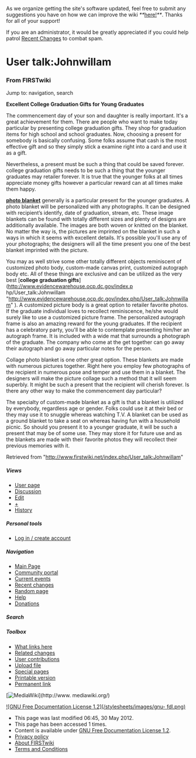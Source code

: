 As we organize getting the site's software updated, feel free to submit any
suggestions you have on how we can improve the wiki
_**_[here!](/index.php/User:Hallry/Suggestions "User:Hallry/Suggestions"
)_**_. Thanks for all of your support!

If you are an administrator, it would be greatly appreciated if you could help
patrol [Recent Changes](/index.php/Special:Recentchanges
"Special:Recentchanges" ) to combat spam.

# User talk:Johnwillam

### From FIRSTwiki

Jump to: navigation, search

**Excellent College Graduation Gifts for Young Graduates**

  

The commencement day of your son and daughter is really important. It's a
great achievement for them. There are people who want to make today particular
by presenting college graduation gifts. They shop for graduation items for
high school and school graduates. Now, choosing a present for somebody is
basically confusing. Some folks assume that cash is the most effective gift
and so they simply stick a examine right into a card and use it as a gift.

Nevertheless, a present must be such a thing that could be saved forever.
college graduation gifts needs to be such a thing that the younger graduates
may retailer forever. It is true that the younger folks at all times
appreciate money gifts however a particular reward can at all times make them
happy.

[**photo blanket**](http://www.thememoriesplace.com/
"http://www.thememoriesplace.com/" ) generally is a particular present for the
younger graduates. A photo blanket will be personalized with any photographs.
It can be designed with recipient’s identify, date of graduation, stream, etc.
These image blankets can be found with totally different sizes and plenty of
designs are additionally available. The images are both woven or knitted on
the blanket. No matter the way is, the pictures are imprinted on the blanket
in such a ways in which it seems with excellent details. It's possible you'll
use any of your photographs; the designers will all the time present you one
of the best blanket imprinted with the picture.

You may as well strive some other totally different objects reminiscent of
customized photo body, custom-made canvas print, customized autograph body
etc. All of these things are exclusive and can be utilized as the very best
[**college graduation gifts**](http://www.evidencewarehouse.ocp.dc.gov/index.p
hp/User_talk:Johnwillam
"http://www.evidencewarehouse.ocp.dc.gov/index.php/User_talk:Johnwillam" ). A
customized picture body is a great option to retailer favorite photos. If the
graduate individual loves to recollect reminiscence, he/she would surely like
to use a customized picture frame. The personalized autograph frame is also an
amazing reward for the young graduates. If the recipient has a celebratory
party, you'll be able to contemplate presenting him/her an autograph frame. It
is included with a wide mat that surrounds a photograph of the graduate. The
company who come at the get together can go away their autograph and go away
particular notes for the person.

Collage photo blanket is one other great option. These blankets are made with
numerous pictures together. Right here you employ few photographs of the
recipient in numerous pose and temper and use them in a blanket. The designers
will make the picture collage such a method that it will seem superbly. It
might be such a present that the recipient will cherish forever. Is there any
other way to make the commencement day particular?

The specialty of custom-made blanket as a gift is that a blanket is utilized
by everybody, regardless age or gender. Folks could use it at their bed or
they may use it to snuggle whereas watching T.V. A blanket can be used as a
ground blanket to take a seat on whereas having fun with a household picnic.
So should you present it to a younger graduate, it will be such a present that
may be of some use. They may store it for future use and as the blankets are
made with their favorite photos they will recollect their previous memories
with it.

Retrieved from "<http://www.firstwiki.net/index.php/User_talk:Johnwillam>"

##### Views

  * [User page](/index.php?title=User:Johnwillam&action=edit)
  * [Discussion](/index.php/User_talk:Johnwillam)
  * [Edit](/index.php?title=User_talk:Johnwillam&action=edit)
  * [+](/index.php?title=User_talk:Johnwillam&action=edit&section=new)
  * [History](/index.php?title=User_talk:Johnwillam&action=history)

##### Personal tools

  * [Log in / create account](/index.php?title=Special:Userlogin&returnto=User_talk:Johnwillam)

[](/index.php/Main_Page "Main Page" )

##### Navigation

  * [Main Page](/index.php/Main_Page)
  * [Community portal](/index.php/FIRSTwiki:Community_portal)
  * [Current events](/index.php/Current_events)
  * [Recent changes](/index.php/Special:Recentchanges)
  * [Random page](/index.php/Special:Random)
  * [Help](/index.php/FIRSTwiki:Help)
  * [Donations](/index.php/FIRSTwiki:Site_support)

##### Search



##### Toolbox

  * [What links here](/index.php/Special:Whatlinkshere/User_talk:Johnwillam)
  * [Related changes](/index.php/Special:Recentchangeslinked/User_talk:Johnwillam)
  * [User contributions](/index.php/Special:Contributions/Johnwillam)
  * [Upload file](/index.php/Special:Upload)
  * [Special pages](/index.php/Special:Specialpages)
  * [Printable version](/index.php?title=User_talk:Johnwillam&printable=yes)
  * [Permanent link](/index.php?title=User_talk:Johnwillam&oldid=116062)

[![MediaWiki](/skins/common/images/poweredby_mediawiki_88x31.png)](http://www.
mediawiki.org/)

[![GNU Free Documentation License 1.2](/stylesheets/images/gnu-
fdl.png)](http://www.gnu.org/copyleft/fdl.html)

  * This page was last modified 06:45, 30 May 2012.
  * This page has been accessed 1 times.
  * Content is available under [GNU Free Documentation License 1.2](http://www.gnu.org/copyleft/fdl.html "http://www.gnu.org/copyleft/fdl.html" ).
  * [Privacy policy](/index.php/FIRSTwiki:Privacy_policy "FIRSTwiki:Privacy policy" )
  * [About FIRSTwiki](/index.php/FIRSTwiki:About "FIRSTwiki:About" )
  * [Terms and Conditions](/index.php/FIRSTwiki:Terms_and_conditions "FIRSTwiki:Terms and conditions" )

